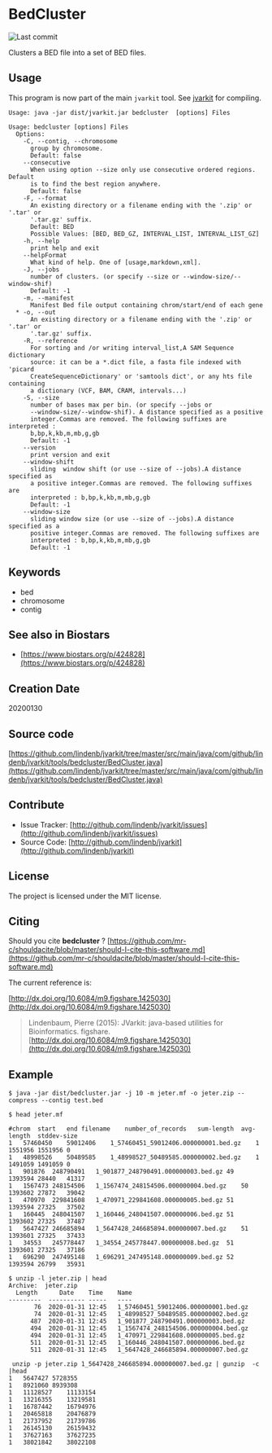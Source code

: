 # BedCluster

![Last commit](https://img.shields.io/github/last-commit/lindenb/jvarkit.png)

Clusters a BED file into a set of BED files.


## Usage


This program is now part of the main `jvarkit` tool. See [jvarkit](JvarkitCentral.md) for compiling.


```
Usage: java -jar dist/jvarkit.jar bedcluster  [options] Files

Usage: bedcluster [options] Files
  Options:
    -C, --contig, --chromosome
      group by chromosome.
      Default: false
    --consecutive
      When using option --size only use consecutive ordered regions. Default 
      is to find the best region anywhere.
      Default: false
    -F, --format
      An existing directory or a filename ending with the '.zip' or '.tar' or 
      '.tar.gz' suffix.
      Default: BED
      Possible Values: [BED, BED_GZ, INTERVAL_LIST, INTERVAL_LIST_GZ]
    -h, --help
      print help and exit
    --helpFormat
      What kind of help. One of [usage,markdown,xml].
    -J, --jobs
      number of clusters. (or specify --size or --window-size/--window-shif)
      Default: -1
    -m, --manifest
      Manifest Bed file output containing chrom/start/end of each gene
  * -o, --out
      An existing directory or a filename ending with the '.zip' or '.tar' or 
      '.tar.gz' suffix.
    -R, --reference
      For sorting and /or writing interval_list,A SAM Sequence dictionary 
      source: it can be a *.dict file, a fasta file indexed with 'picard 
      CreateSequenceDictionary' or 'samtools dict', or any hts file containing 
      a dictionary (VCF, BAM, CRAM, intervals...)
    -S, --size
      number of bases max per bin. (or specify --jobs or 
      --window-size/--window-shif). A distance specified as a positive 
      integer.Commas are removed. The following suffixes are interpreted : 
      b,bp,k,kb,m,mb,g,gb 
      Default: -1
    --version
      print version and exit
    --window-shift
      sliding  window shift (or use --size of --jobs).A distance specified as 
      a positive integer.Commas are removed. The following suffixes are 
      interpreted : b,bp,k,kb,m,mb,g,gb
      Default: -1
    --window-size
      sliding window size (or use --size of --jobs).A distance specified as a 
      positive integer.Commas are removed. The following suffixes are 
      interpreted : b,bp,k,kb,m,mb,g,gb
      Default: -1

```


## Keywords

 * bed
 * chromosome
 * contig



## See also in Biostars

 * [https://www.biostars.org/p/424828](https://www.biostars.org/p/424828)



## Creation Date

20200130

## Source code 

[https://github.com/lindenb/jvarkit/tree/master/src/main/java/com/github/lindenb/jvarkit/tools/bedcluster/BedCluster.java](https://github.com/lindenb/jvarkit/tree/master/src/main/java/com/github/lindenb/jvarkit/tools/bedcluster/BedCluster.java)


## Contribute

- Issue Tracker: [http://github.com/lindenb/jvarkit/issues](http://github.com/lindenb/jvarkit/issues)
- Source Code: [http://github.com/lindenb/jvarkit](http://github.com/lindenb/jvarkit)

## License

The project is licensed under the MIT license.

## Citing

Should you cite **bedcluster** ? [https://github.com/mr-c/shouldacite/blob/master/should-I-cite-this-software.md](https://github.com/mr-c/shouldacite/blob/master/should-I-cite-this-software.md)

The current reference is:

[http://dx.doi.org/10.6084/m9.figshare.1425030](http://dx.doi.org/10.6084/m9.figshare.1425030)

> Lindenbaum, Pierre (2015): JVarkit: java-based utilities for Bioinformatics. figshare.
> [http://dx.doi.org/10.6084/m9.figshare.1425030](http://dx.doi.org/10.6084/m9.figshare.1425030)


## Example

```
$ java -jar dist/bedcluster.jar -j 10 -m jeter.mf -o jeter.zip --compress --contig test.bed

$ head jeter.mf

#chrom	start	end	filename	number_of_records	sum-length	avg-length	stddev-size
1	57460450	59012406	1_57460451_59012406.000000001.bed.gz	1	1551956	1551956	0
1	48998526	50489585	1_48998527_50489585.000000002.bed.gz	1	1491059	1491059	0
1	901876	248790491	1_901877_248790491.000000003.bed.gz	49	1393594	28440	41317
1	1567473	248154506	1_1567474_248154506.000000004.bed.gz	50	1393602	27872	39042
1	470970	229841608	1_470971_229841608.000000005.bed.gz	51	1393594	27325	37502
1	160445	248041507	1_160446_248041507.000000006.bed.gz	51	1393602	27325	37487
1	5647427	246685894	1_5647428_246685894.000000007.bed.gz	51	1393601	27325	37433
1	34553	245778447	1_34554_245778447.000000008.bed.gz	51	1393601	27325	37186
1	696290	247495148	1_696291_247495148.000000009.bed.gz	52	1393594	26799	35931

$ unzip -l jeter.zip | head
Archive:  jeter.zip
  Length      Date    Time    Name
---------  ---------- -----   ----
       76  2020-01-31 12:45   1_57460451_59012406.000000001.bed.gz
       74  2020-01-31 12:45   1_48998527_50489585.000000002.bed.gz
      487  2020-01-31 12:45   1_901877_248790491.000000003.bed.gz
      494  2020-01-31 12:45   1_1567474_248154506.000000004.bed.gz
      494  2020-01-31 12:45   1_470971_229841608.000000005.bed.gz
      511  2020-01-31 12:45   1_160446_248041507.000000006.bed.gz
      511  2020-01-31 12:45   1_5647428_246685894.000000007.bed.gz

 unzip -p jeter.zip 1_5647428_246685894.000000007.bed.gz | gunzip  -c  |head
1	5647427	5728355
1	8921060	8939308
1	11128527	11133154
1	13216355	13219581
1	16787442	16794976
1	20465818	20476879
1	21737952	21739786
1	26145130	26159432
1	37627163	37627235
1	38021842	38022108
```



